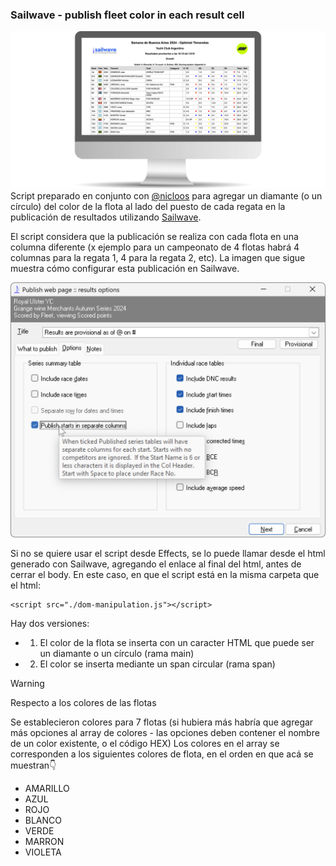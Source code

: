 ### Sailwave - publish fleet color in each result cell

![Imagen de la vista de resultados](./bannerResultados.jpg)
Script preparado en conjunto con [@nicloos](https://github.com/nicloos/nicloos) para agregar un diamante (o un círculo) del color de la flota al lado del puesto de cada regata en la publicación de resultados utilizando [Sailwave](https://www.sailwave.com/).

El script considera que la publicación se realiza con cada flota en una columna diferente (x ejemplo para un campeonato de 4 flotas habrá 4 columnas para la regata 1, 4 para la regata 2, etc). La imagen que sigue muestra cómo configurar esta publicación en Sailwave.

![Screenshot de como configurar la vista con columnas por flota en Sailwave](./sailwaveScreenShot.png)

Si no se quiere usar el script desde Effects, se lo puede llamar desde el html generado con Sailwave, agregando el enlace al final del html, antes de cerrar el body. En este caso, en que el script está en la misma carpeta que el html:

```
<script src="./dom-manipulation.js"></script>

```

Hay dos versiones:

- 1. El color de la flota se inserta con un caracter HTML que puede ser un diamante o un círculo (rama main)
- 2. El color se inserta mediante un span circular (rama span)

> [!WARNING]
> Respecto a los colores de las flotas

Se establecieron colores para 7 flotas (si hubiera más habría que agregar más opciones al array de colores - las opciones deben contener el nombre de un color existente, o el código HEX)
Los colores en el array se corresponden a los siguientes colores de flota, en el orden en que acá se muestran👇

- AMARILLO
- AZUL
- ROJO
- BLANCO
- VERDE
- MARRON
- VIOLETA
